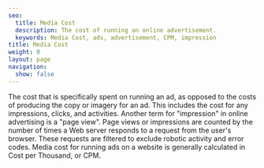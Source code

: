 ```yaml
---
seo:
  title: Media Cost
  description: The cost of running an online advertisement. 
  keywords: Media Cost, ads, advertisement, CPM, impression
title: Media Cost
weight: 0
layout: page
navigation:
  show: false
---
```

The cost that is specifically spent on running an ad, as opposed to the costs of producing the copy or imagery for an ad. This includes the cost for any impressions, clicks, and activities.  Another term for "impression" in online advertising 
is a "page view". Page views or impressions are counted by the number of times a Web server responds to a  request from the user's browser. These requests are filtered to exclude robotic activity and error codes. Media cost for running ads on a website is generally calculated in Cost per Thousand, or CPM. 